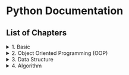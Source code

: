 # Python Documentation
## List of Chapters
<details>
<summary>1. Basic</summary>
    * Data types, Values and Variables
    
</details>
<details>
<summary>2. Object Oriented Programming (OOP)</summary>
</details>
<details>
<summary>3. Data Structure</summary>
</details>
<details>
<summary>4. Algorithm</summary>
</details>
